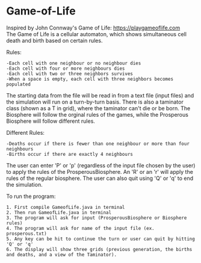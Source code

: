 # Game-of-Life

Inspired by John Connway's Game of Life: https://playgameoflife.com
<br />
The Game of Life is a cellular automaton, which shows simultaneous cell death and birth based on certain rules. 

Rules: 

    -Each cell with one neighbour or no neighbour dies 
    -Each cell with four or more neighbours dies
    -Each cell with two or three neighbors survives
    -When a space is empty, each cell with three neighbors becomes populated 
  
The starting data from the file will be read in from a text file (input files) and the simulation will run on a turn-by-turn basis. There is also a taminator class (shown as a T in grid), where the taminator can't die or be born. 
The Biosphere will follow the orginal rules of the games, while the Prosperous Biosphere will follow different rules. 

Different Rules: 

    -Deaths occur if there is fewer than one neighbour or more than four neighbours 
    -Births occur if there are exactly 4 neighbours
    
The user can enter 'P' or 'p' (regardless of the input file chosen by the user) to apply the rules of the ProsperousBiosphere. An 'R' or an 'r' will apply the rules of the regular biosphere.
The user can also quit using 'Q' or 'q' to end the simulation. 

To run the program: 

    1. First compile GameofLife.java in terminal
    2. Then run GameofLife.java in terminal 
    3. The program will ask for input (ProsperousBiosphere or Biosphere rules) 
    4. The program will ask for name of the input file (ex. prosperous.txt)
    5. Any key can be hit to continue the turn or user can quit by hitting 'Q' or 'q'
    6. The display will show three grids (previous generation, the births and deaths, and a view of the Taminator).
    
    
  

